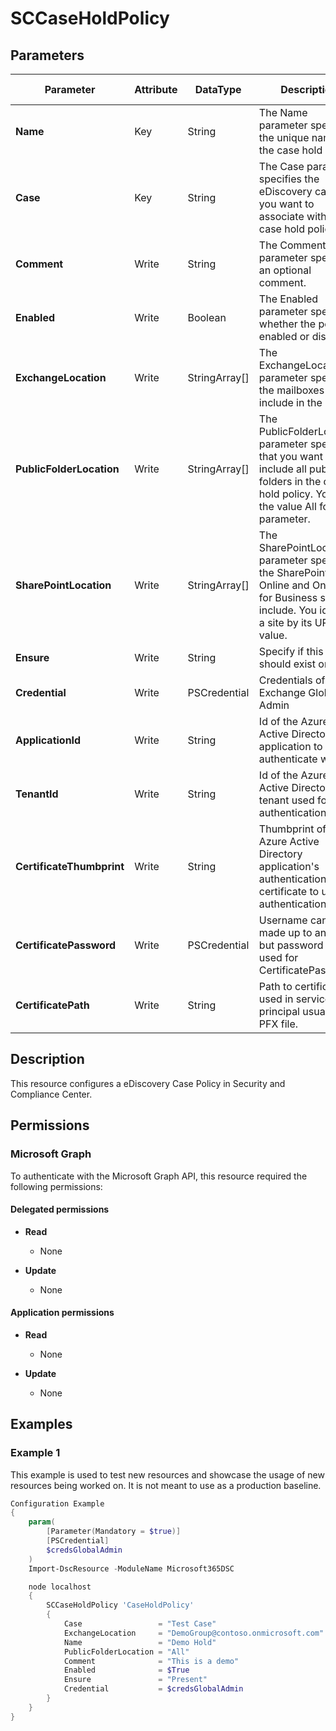 ﻿# SCCaseHoldPolicy

## Parameters

| Parameter | Attribute | DataType | Description | Allowed Values |
| --- | --- | --- | --- | --- |
| **Name** | Key | String | The Name parameter specifies the unique name of the case hold policy. | |
| **Case** | Key | String | The Case parameter specifies the eDiscovery case that you want to associate with the case hold policy. | |
| **Comment** | Write | String | The Comment parameter specifies an optional comment. | |
| **Enabled** | Write | Boolean | The Enabled parameter specifies whether the policy is enabled or disabled. | |
| **ExchangeLocation** | Write | StringArray[] | The ExchangeLocation parameter specifies the mailboxes to include in the policy. | |
| **PublicFolderLocation** | Write | StringArray[] | The PublicFolderLocation parameter specifies that you want to include all public folders in the case hold policy. You use the value All for this parameter. | |
| **SharePointLocation** | Write | StringArray[] | The SharePointLocation parameter specifies the SharePoint Online and OneDrive for Business sites to include. You identify a site by its URL value. | |
| **Ensure** | Write | String | Specify if this policy should exist or not. | `Present`, `Absent` |
| **Credential** | Write | PSCredential | Credentials of the Exchange Global Admin | |
| **ApplicationId** | Write | String | Id of the Azure Active Directory application to authenticate with. | |
| **TenantId** | Write | String | Id of the Azure Active Directory tenant used for authentication. | |
| **CertificateThumbprint** | Write | String | Thumbprint of the Azure Active Directory application's authentication certificate to use for authentication. | |
| **CertificatePassword** | Write | PSCredential | Username can be made up to anything but password will be used for CertificatePassword | |
| **CertificatePath** | Write | String | Path to certificate used in service principal usually a PFX file. | |

## Description

This resource configures a eDiscovery Case Policy
in Security and Compliance Center.

## Permissions

### Microsoft Graph

To authenticate with the Microsoft Graph API, this resource required the following permissions:

#### Delegated permissions

- **Read**

    - None

- **Update**

    - None

#### Application permissions

- **Read**

    - None

- **Update**

    - None

## Examples

### Example 1

This example is used to test new resources and showcase the usage of new resources being worked on.
It is not meant to use as a production baseline.

```powershell
Configuration Example
{
    param(
        [Parameter(Mandatory = $true)]
        [PSCredential]
        $credsGlobalAdmin
    )
    Import-DscResource -ModuleName Microsoft365DSC

    node localhost
    {
        SCCaseHoldPolicy 'CaseHoldPolicy'
        {
            Case                 = "Test Case"
            ExchangeLocation     = "DemoGroup@contoso.onmicrosoft.com"
            Name                 = "Demo Hold"
            PublicFolderLocation = "All"
            Comment              = "This is a demo"
            Enabled              = $True
            Ensure               = "Present"
            Credential           = $credsGlobalAdmin
        }
    }
}
```

